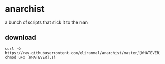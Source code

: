 # anarchist

a bunch of scripts that stick it to the man


## download

    curl -O https://raw.githubusercontent.com/eliranmal/anarchist/master/[WHATEVER].sh
    chmod u+x [WHATEVER].sh

